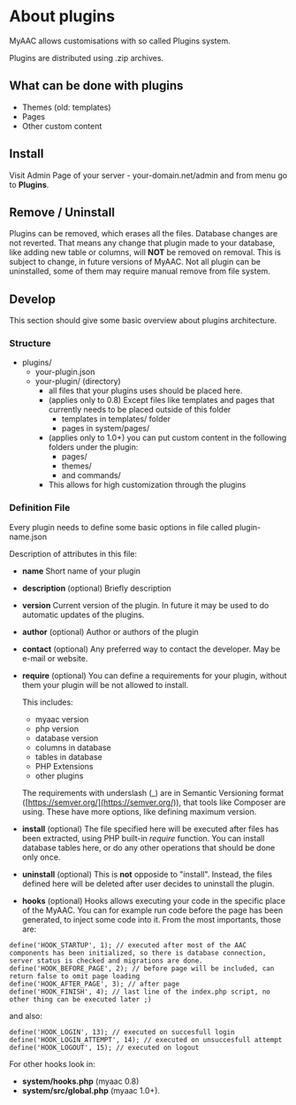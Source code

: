 # About plugins

MyAAC allows customisations with so called Plugins system.

Plugins are distributed using .zip archives.

## What can be done with plugins

* Themes (old: templates)
* Pages
* Other custom content

## Install

Visit Admin Page of your server - your-domain.net/admin and from menu go to **Plugins**.

## Remove / Uninstall

Plugins can be removed, which erases all the files. Database changes are not reverted. That means any change that plugin made to your database, like adding new table or columns, will **NOT** be removed on removal. This is subject to change, in future versions of MyAAC. Not all plugin can be uninstalled, some of them may require manual remove from file system.

## Develop

This section should give some basic overview about plugins architecture.

### Structure

* plugins/
  * your-plugin.json
  * your-plugin/ (directory)
    * all files that your plugins uses should be placed here.
    * (applies only to 0.8) Except files like templates and pages that currently needs to be placed outside of this folder
      * templates in templates/ folder
      * pages in system/pages/
    * (applies only to 1.0+) you can put custom content in the following folders under the plugin:
      * pages/
      * themes/
      * and commands/
    * This allows for high customization through the plugins

### Definition File

Every plugin needs to define some basic options in file called plugin-name.json

Description of attributes in this file:

* **name** Short name of your plugin
* **description** (optional) Briefly description
* **version** Current version of the plugin. In future it may be used to do automatic updates of the plugins.
* **author** (optional) Author or authors of the plugin
* **contact** (optional) Any preferred way to contact the developer. May be e-mail or website.
*   **require** (optional) You can define a requirements for your plugin, without them your plugin will be not allowed to install.

    This includes:

    * myaac version
    * php version
    * database version
    * columns in database
    * tables in database
    * PHP Extensions
    * other plugins

    The requirements with underslash (\_) are in Semantic Versioning format ([https://semver.org/](https://semver.org/)), that tools like Composer are using. These have more options, like defining maximum version.
* **install** (optional) The file specified here will be executed after files has been extracted, using PHP built-in _require_ function. You can install database tables here, or do any other operations that should be done only once.
* **uninstall** (optional) This is **not** opposide to "install". Instead, the files defined here will be deleted after user decides to uninstall the plugin.
* **hooks** (optional) Hooks allows executing your code in the specific place of the MyAAC. You can for example run code before the page has been generated, to inject some code into it. From the most importants, those are:

```
define('HOOK_STARTUP', 1); // executed after most of the AAC components has been initialized, so there is database connection, server status is checked and migrations are done.
define('HOOK_BEFORE_PAGE', 2); // before page will be included, can return false to omit page loading
define('HOOK_AFTER_PAGE', 3); // after page
define('HOOK_FINISH', 4); // last line of the index.php script, no other thing can be executed later ;)
```

and also:

```
define('HOOK_LOGIN', 13); // executed on succesfull login
define('HOOK_LOGIN_ATTEMPT', 14); // executed on unsuccesfull attempt
define('HOOK_LOGOUT', 15); // executed on logout
```

For other hooks look in:
* **system/hooks.php** (myaac 0.8)
* **system/src/global.php** (myaac 1.0+).
